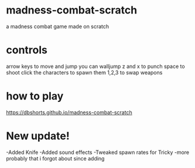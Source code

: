 # madness-combat-scratch
a madness combat game made on scratch
# controls
arrow keys to move and jump
you can walljump
z and x to punch
space to shoot
click the characters to spawn them
1,2,3 to swap weapons
# how to play
https://dbshorts.github.io/madness-combat-scratch
# New update!
-Added Knife
-Added sound effects
-Tweaked spawn rates for Tricky
-more probably that i forgot about since adding
